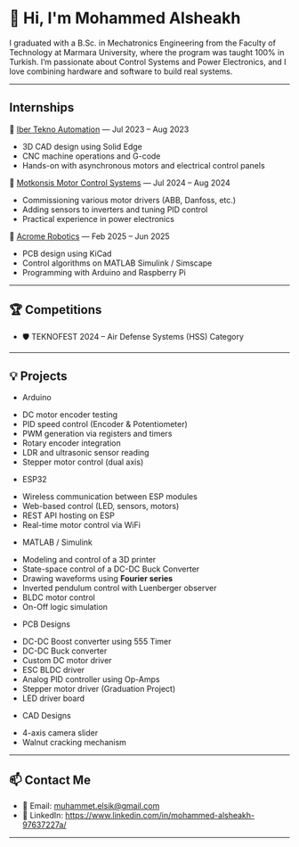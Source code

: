 # 👋 Hi, I'm Mohammed Alsheakh

I graduated with a B.Sc. in Mechatronics Engineering from the Faculty of Technology at Marmara University, where the program was taught 100% in Turkish. 
I’m passionate about Control Systems and Power Electronics, and I love combining hardware and software to build real systems.

---

## Internships

🔹 [Iber Tekno Automation](https://www.ibertekno.com/tr) — Jul 2023 – Aug 2023
- 3D CAD design using Solid Edge
- CNC machine operations and G-code
- Hands-on with asynchronous motors and electrical control panels
  
🔹 [Motkonsis Motor Control Systems](https://www.motkonsis.com.tr/) — Jul 2024 – Aug 2024
- Commissioning various motor drivers (ABB, Danfoss, etc.)
- Adding sensors to inverters and tuning PID control
- Practical experience in power electronics

🔹 [Acrome Robotics](https://acrome.net/) — Feb 2025 – Jun 2025
- PCB design using KiCad
- Control algorithms on MATLAB Simulink / Simscape
- Programming with Arduino and Raspberry Pi

---

## 🏆 Competitions

- 🛡️ TEKNOFEST 2024 – Air Defense Systems (HSS) Category

---

## 💡 Projects

* Arduino
- DC motor encoder testing  
- PID speed control (Encoder & Potentiometer)  
- PWM generation via registers and timers  
- Rotary encoder integration  
- LDR and ultrasonic sensor reading  
- Stepper motor control (dual axis)

* ESP32
- Wireless communication between ESP modules  
- Web-based control (LED, sensors, motors)  
- REST API hosting on ESP  
- Real-time motor control via WiFi

* MATLAB / Simulink
- Modeling and control of a 3D printer
- State-space control of a DC-DC Buck Converter  
- Drawing waveforms using **Fourier series**  
- Inverted pendulum control with Luenberger observer
- BLDC motor control
- On-Off logic simulation

* PCB Designs
- DC-DC Boost converter using 555 Timer  
- DC-DC Buck converter  
- Custom DC motor driver  
- ESC BLDC driver
- Analog PID controller using Op-Amps  
- Stepper motor driver (Graduation Project)  
- LED driver board

* CAD Designs
- 4-axis camera slider  
- Walnut cracking mechanism

---

## 📫 Contact Me

- 📧 Email: muhammet.elsik@gmail.com
- 💼 LinkedIn: https://www.linkedin.com/in/mohammed-alsheakh-97637227a/

---
